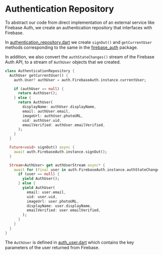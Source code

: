 # Authentication Repository
To abstract our code from direct implementation of an external service like Firebase Auth, we create an authentication repository that interfaces with Firebase.

In [authentication_repository.dart](lib/repositories/authentication/authentication_repository.dart) we create `signOut()` and `getCurrentUser` methods corresponding to the same in the [firebase_auth](https://pub.dev/packages/firebase_auth) package. 

In addition, we also convert the `authStateChanges()` stream of the Firebase Auth API, to a stream of `AuthUser` objects that we created. 
```dart
class AuthenticationRepository {
  AuthUser getCurrentUser() {
    auth.User? authUser = auth.FirebaseAuth.instance.currentUser;

    if (authUser == null) {
      return AuthUser();
    } else {
      return AuthUser(
        displayName: authUser.displayName,
        email: authUser.email,
        imageUrl: authUser.photoURL,
        uid: authUser.uid,
        emailVerified: authUser.emailVerified,
      );
    }
  }

  Future<void> signOut() async {
    await auth.FirebaseAuth.instance.signOut();
  }

  Stream<AuthUser> get authUserStream async* {
    await for (final user in auth.FirebaseAuth.instance.authStateChanges()) {
      if (user == null) {
        yield AuthUser();
      } else {
        yield AuthUser(
          email: user.email,
          uid: user.uid,
          imageUrl: user.photoURL,
          displayName: user.displayName,
          emailVerified: user.emailVerified,
        );
      }
    }
  }
}
```
The `AuthUser` is defined in [auth_user.dart](lib/models/auth_user.dart) which contains the key parameters of the user returned from Firebase.
